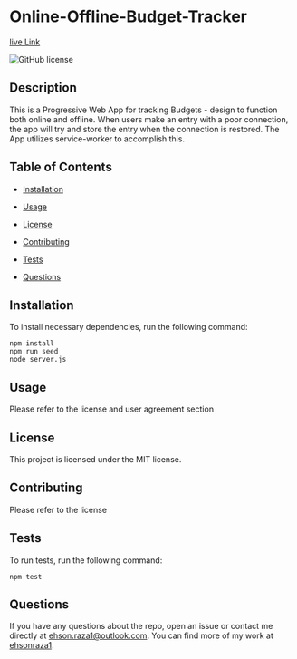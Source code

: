 # Online-Offline-Budget-Tracker

[live Link](https://online-offline-budget-ehson.herokuapp.com)

![GitHub license](https://img.shields.io/badge/license-MIT-blue.svg)

## Description

This is a Progressive Web App for tracking Budgets - design to function both online and offline. When users make an entry with a poor connection, the app will try and store the entry when the connection is restored. The App utilizes service-worker to accomplish this.

## Table of Contents

- [Installation](#installation)

- [Usage](#usage)

- [License](#license)

- [Contributing](#contributing)

- [Tests](#tests)

- [Questions](#questions)

## Installation

To install necessary dependencies, run the following command:

```
npm install
npm run seed
node server.js
```

## Usage

Please refer to the license and user agreement section

## License

This project is licensed under the MIT license.

## Contributing

Please refer to the license

## Tests

To run tests, run the following command:

```
npm test
```

## Questions

If you have any questions about the repo, open an issue or contact me directly at ehson.raza1@outlook.com. You can find more of my work at [ehsonraza1](https://github.com/ehsonraza1/).
